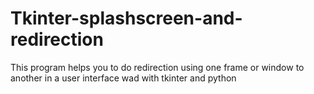 # Tkinter-splashscreen-and-redirection
This program helps you to do redirection using one frame or window to another in a user interface wad with tkinter and python
